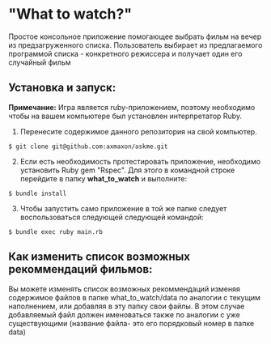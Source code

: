 "What to watch?"
===

Простое консольное приложение помогающее выбрать фильм на вечер из предзагруженного 
списка. Пользователь выбирает из предлагаемого программой списка - конкретного режиссера 
и получает один его случайный фильм

## Установка и запуск:

**Примечание:** Игра является ruby-приложением, поэтому необходимо чтобы на вашем компьютере был
установлен интерпретатор Ruby.

1. Перенесите содержимое данного репозитория на свой компьютер.

```
$ git clone git@github.com:axmaxon/askme.git
```

2. Если есть необходимость протестировать приложение, необходимо установить Ruby gem "Rspec". 
Для этого в командной строке перейдите в папку **what_to_watch**  и выполните:

```
$ bundle install
```

3. Чтобы запустить само приложение в той же папке следует воспользоваться следующей следующей 
командой:

```
$ bundle exec ruby main.rb
```

## Как изменить список возможных рекоммендаций фильмов:

Вы можете изменять список возможных рекоммендаций изменяя содержимое файлов в папке 
what_to_watch/data по аналогии с текущим наполнением, или добавляя в эту папку свои файлы. 
В этом случае добавляемый файл должен именоваться также по аналогии с уже существующими 
(название файла- это его порядковый номер в папке data)
